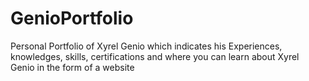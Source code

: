 # GenioPortfolio
Personal Portfolio of Xyrel Genio which indicates his Experiences, knowledges, skills, certifications and where you can learn about Xyrel Genio in the form of a website
